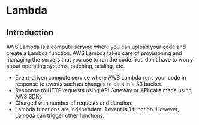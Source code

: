 # Lambda

## Introduction

AWS Lambda is a compute service where you can upload your code and create a Lambda function. AWS Lambda takes care of provisioning and managing the servers that you use to run the code. You don’t have to worry about operating systems, patching, scaling, etc.

*   Event-driven compute service where AWS Lambda runs your code in response to events such as changes to data in a S3 bucket.
*   Response to HTTP requests using API Gateway or API calls made using AWS SDKs.
*   Charged with number of requests and duration.
*   Lambda functions are independent. 1 event is 1 function. However, Lambda can trigger other functions.

